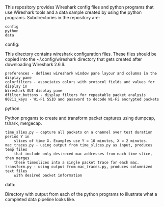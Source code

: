 This repository provides Wireshark config files and python programs that use Wireshark tools 
and a data sample created by using the python programs. Subdirectories in the repository are:

    config
    python
    data

config:

This directory contains wireshark configuration files. These files should be copied
into the ~/.config/wireshark directory that gets created after downloading
Wireshark 2.6.6. 

    preferences - defines wireshark window pane layour and columns in the display pane
    colorfilters - associates colors with protocol fields and values for display in 
    Wireshark GUI display pane
    dfilter_buttons - display filters for repeatable packet analysis
    80211_keys - Wi-Fi SSID and password to decode Wi-Fi encrypted packets

python:

Python progams to create and transform packet captures using dumpcap, tshark, mergecap.

    time_slies.py - capture all packets on a channel over test duration period Y in 
        slices of time X. Examples use Y = 10 minutes, X = 2 minutes.
    mac_traces.py - using output from time_slices.py as input, produces temp files
        that include only desireced mac addresses from each time slice, then merges
        these timeslices into a single packet trace for each mac.
    transform.py - using output from mac_traces.py, produces columnized text files
        with desired packet information

data:

Directory with output from each of the python programs to illustrate what a
completed data pipeline looks like.
